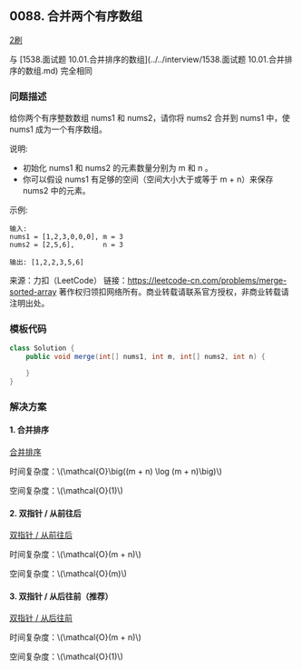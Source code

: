 ## 0088. 合并两个有序数组

<script src="https://cdn.bootcss.com/mathjax/2.7.7/MathJax.js?config=TeX-AMS-MML_HTMLorMML"></script>

[2刷](qu0088/solu/Solution.java)

与 [1538.面试题 10.01.合并排序的数组](../../interview/1538.面试题 10.01.合并排序的数组.md) 完全相同

### 问题描述

给你两个有序整数数组 nums1 和 nums2，请你将 nums2 合并到 nums1 中，使 nums1 成为一个有序数组。

 

说明:

* 初始化 nums1 和 nums2 的元素数量分别为 m 和 n 。
* 你可以假设 nums1 有足够的空间（空间大小大于或等于 m + n）来保存 nums2 中的元素。

 

示例:

```
输入:
nums1 = [1,2,3,0,0,0], m = 3
nums2 = [2,5,6],       n = 3

输出: [1,2,2,3,5,6]
```

来源：力扣（LeetCode）
链接：https://leetcode-cn.com/problems/merge-sorted-array
著作权归领扣网络所有。商业转载请联系官方授权，非商业转载请注明出处。
### 模板代码

``` java
class Solution {
    public void merge(int[] nums1, int m, int[] nums2, int n) {

    }
}
```

### 解决方案

#### 1. 合并排序

[合并排序](qu0088/solu1/Solution.java)

时间复杂度：\\(\mathcal{O}\big((m + n) \log (m + n)\big)\\)

空间复杂度：\\(\mathcal{O}(1)\\)


#### 2. 双指针 / 从前往后

[双指针 / 从前往后](qu0088/solu2/Solution.java)

时间复杂度：\\(\mathcal{O}(m + n)\\)

空间复杂度：\\(\mathcal{O}(m)\\)


#### 3. 双指针 / 从后往前（推荐）

[双指针 / 从后往前](qu0088/solu3/Solution.java)

时间复杂度：\\(\mathcal{O}(m + n)\\)

空间复杂度：\\(\mathcal{O}(1)\\)
